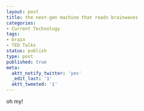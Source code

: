 ```yaml
---
layout: post
title: the next-gen machine that reads brainwaves
categories:
- Current Technology
tags:
- brain
- TED Talks
status: publish
type: post
published: true
meta:
  aktt_notify_twitter: 'yes'
  _edit_last: '1'
  aktt_tweeted: '1'
---
```

oh my!
